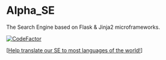 # Alpha_SE
The Search Engine based on Flask & Jinja2 microframeworks.

[![CodeFactor](https://www.codefactor.io/repository/github/alphasearch/alpha_a/badge)](https://www.codefactor.io/repository/github/alphasearch/alpha_a)

[[Help translate our SE to most languages of the world!](https://poeditor.com/join/project/2uoki8yjSe)]
